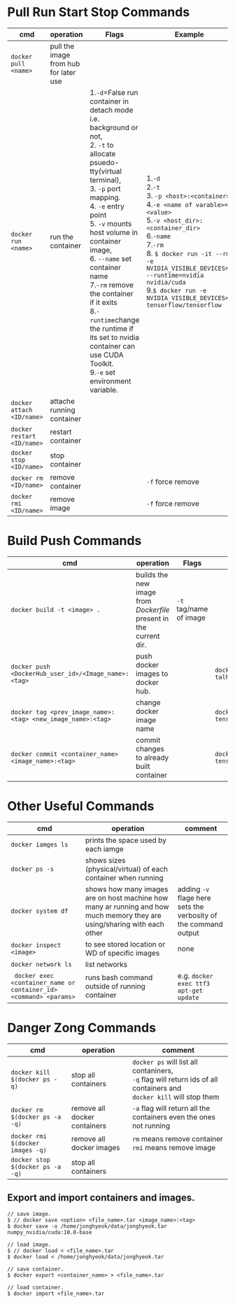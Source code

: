 # Pull Run Start Stop Commands
| cmd     | operation |Flags|Example|
| ----------- | ----------- |----|---|
|`docker pull <name>`|pull the image from hub for later use|||
|`docker run <name>`|run the container|1.`-d`=False run container in detach mode i.e. background or not,</br>2. `-t` to allocate psuedo-tty(virtual terminal),</br>3. `-p` port mapping.</br>4. `-e` entry point </br>5. `-v` mounts host volume in container image, </br>6. `--name` set container name </br>7.`-rm` remove the container if it exits</br>8.`-runtime`change the runtime if its set to nvidia container can use CUDA Toolkit.</br>9.`-e` set environment variable.|1.`-d`</br>2.`-t`</br>3. `-p <host>:<container>`</br>4.`-e <name of varable>=<value> `</br>5.`-v <host_dir>:<container_dir>`</br>6.`-name`</br> 7.`-rm`</br>8. `$ docker run -it --rm -e NVIDIA_VISIBLE_DEVICES=1 --runtime=nvidia nvidia/cuda`</br>9.`$ docker run -e NVIDIA_VISIBLE_DEVICES=1 tensorflow/tensorflow`|
|`docker attach <ID/name>`|attache running container|||
|`docker restart <ID/name>`|restart container|||
|`docker stop <ID/name>`|stop container||||
|`docker rm <ID/name>`|remove container||`-f` force remove||
|`docker rmi <ID/name>`|remove image||`-f` force remove||

# Build Push Commands
| cmd     | operation |Flags|Example|
| ----------- | ----------- |----|---|
|`docker build -t <image> .`| builds the new image from *Dockerfile* present in the current dir.|`-t` tag/name of image||
|`docker push <DockerHub_user_id>/<Image_name>:<tag>`|push docker images to docker hub.||`docker push talhailyas/tensorflow:2.3.0`|
|`docker tag <prev_image_name>:<tag> <new_image_name>:<tag>`|change docker image name||`docker tag tensorflow:2.3.0 tensorflow:2.3.0-gpu`|
|`docker commit <container_name> <image_name>:<tag>`|commit changes to already built container||`docker commit tf3 tensorflow:2.3.0`|

# Other Useful Commands

| cmd     | operation |comment|
| ----------- | ----------- |----|
| `docker iamges ls`| prints the space used by each iamge||
|`docker ps -s`|shows sizes (physical/virtual) of each container when running ||
|`docker system df`|shows how many images are on host machine how many ar running and how much memory they are using/sharing with each other|adding `-v` flage here sets the verbosity of the command output|
|`docker inspect <image>`|to see stored location or WD of specific images|none|
|`docker network ls`|list networks||
|` docker exec <container_name or container_id> <command> <params>`|runs bash command outside of running container|e.g. `docker exec ttf3 apt-get update`|



# Danger Zong Commands
| cmd     | operation |comment|
| ----------- | ----------- |----|
|`docker kill $(docker ps -q)`|stop all containers|`docker ps` will list all contaniners,</br> `-q` flag will return ids of all containers and </br>`docker kill` will stop them|
|`docker rm $(docker ps -a -q)`|remove all docker containers|`-a` flag will return all the containers even the ones not running|
|`docker rmi $(docker images -q)`|remove all docker images|`rm` means remove container </br>`rmi` means remove image|
|`docker stop $(docker ps -a -q)`|stop all containers||

## Export and import containers and images.
```
// save image.  
$ // docker save <option> <file_name>.tar <image_name>:<tag>  
$ docker save -o /home/jonghyeok/data/jonghyeok.tar numpy_nvidia/cuda:10.0-base  

// load image.
$ // docker load < <file_name>.tar  
$ docker load < /home/jonghyeok/data/jonghyeok.tar  

// save container.  
$ docker export <container_name> > <file_name>.tar  

// load container.  
$ docker import <file_name>.tar
```
